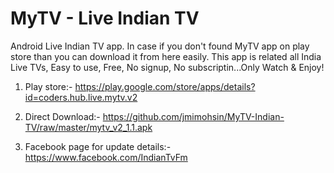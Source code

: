 # MyTV - Live Indian TV
Android Live Indian TV app. In case if you don't found MyTV app on play store than you can download it from here easily. This app is related all India Live TVs, Easy to use, Free, No signup, No subscriptin...Only Watch & Enjoy!


1. Play store:- https://play.google.com/store/apps/details?id=coders.hub.live.mytv.v2

2. Direct Download:- https://github.com/jmimohsin/MyTV-Indian-TV/raw/master/mytv_v2_1.1.apk

3. Facebook page for update details:- https://www.facebook.com/IndianTvFm
